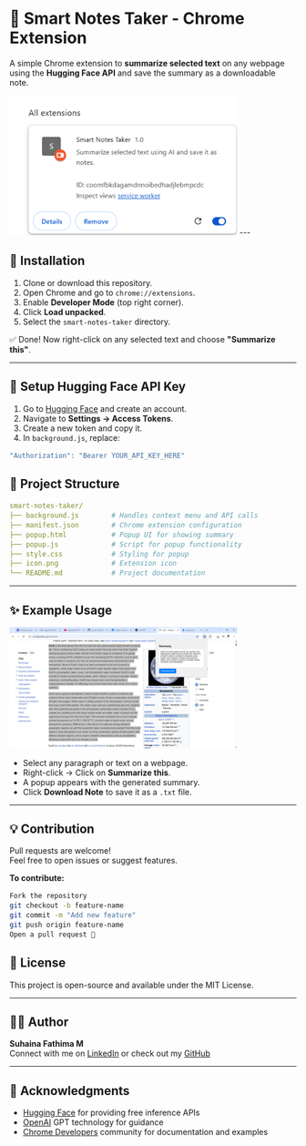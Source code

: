 # 🧠 Smart Notes Taker - Chrome Extension

A simple Chrome extension to **summarize selected text** on any webpage using the **Hugging Face API** and save the summary as a downloadable note.

<img src="Screenshot 2025-04-10 231233.png" alt="Screenshot" width="400"/>
---

## 🚀 Installation

1. Clone or download this repository.
2. Open Chrome and go to `chrome://extensions`.
3. Enable **Developer Mode** (top right corner).
4. Click **Load unpacked**.
5. Select the `smart-notes-taker` directory.

✅ Done! Now right-click on any selected text and choose **"Summarize this"**.

---

## 🔐 Setup Hugging Face API Key

1. Go to [Hugging Face](https://huggingface.co/join) and create an account.
2. Navigate to **Settings → Access Tokens**.
3. Create a new token and copy it.
4. In `background.js`, replace:

```js
"Authorization": "Bearer YOUR_API_KEY_HERE"
```

## 📂 Project Structure

```yaml
smart-notes-taker/
├── background.js        # Handles context menu and API calls
├── manifest.json        # Chrome extension configuration
├── popup.html           # Popup UI for showing summary
├── popup.js             # Script for popup functionality
├── style.css            # Styling for popup
├── icon.png             # Extension icon
└── README.md            # Project documentation
```

---

## ✨ Example Usage

<img src="Screenshot 2025-04-10 231156.png" alt="Screenshot" width="400"/>



- Select any paragraph or text on a webpage.  
- Right-click → Click on **Summarize this**.  
- A popup appears with the generated summary.  
- Click **Download Note** to save it as a `.txt` file.

---

## 💡 Contribution

Pull requests are welcome!  
Feel free to open issues or suggest features.

**To contribute:**

```bash
Fork the repository
git checkout -b feature-name
git commit -m "Add new feature"
git push origin feature-name
Open a pull request 🚀
```

## 📄 License

This project is open-source and available under the MIT License.

---

## 👩‍💻 Author

**Suhaina Fathima M**  
Connect with me on [LinkedIn](https://www.linkedin.com/suhaina-fathima-m/) or check out my [GitHub](https://github.com/SuhainaFathimaM)

---

## 🌟 Acknowledgments

- [Hugging Face](https://huggingface.co) for providing free inference APIs  
- [OpenAI](https://openai.com) GPT technology for guidance  
- [Chrome Developers](https://developer.chrome.com/docs/extensions/) community for documentation and examples

